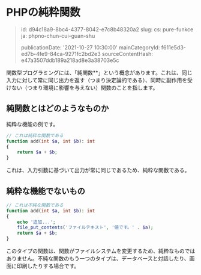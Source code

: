 PHPの純粋関数
========

> id: d94c18a9-8bc4-4377-8042-e7c8b48320a2
> slug:
> 	cs: pure-funkce
> 	ja: phpno-chun-cui-guan-shu
> 
> publicationDate: '2021-10-27 10:30:00'
> mainCategoryId: f611e5d3-ed7b-4fe9-84ca-9271fc2bd2e3
> sourceContentHash: e47a3507ddb189a218ad8e3a38703e5c

関数型プログラミングには、「純関数**」という概念があります。これは、同じ入力に対して常に同じ出力を返す（つまり決定論的である）、同時に副作用を受けない（つまり環境に影響を与えない）関数のことを指します。

純関数とはどのようなものか
----------------------

純粋な機能の例です。

```php
// これは純粋な関数である
function add(int $a, int $b): int
{
	return $a + $b;
}
```

これは、入力引数に基づいて出力が常に同じであるため、純粋な関数である。

純粋な機能でないもの
-------------------

```php
// これは不純な関数である
function add(int $a, int $b): int
{
	echo '追加...';
	file_put_contents('ファイルテキスト', '値です。' . $a);
	return $a + $b;
}
```

このタイプの関数は、関数がファイルシステムを変更するため、純粋なものではありません。不純な関数のもう一つのタイプは、データベースと対話したり、画面に印刷したりする場合です。
